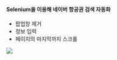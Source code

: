 #### Selenium을 이용해 네이버 항공권 검색 자동화

- 팝업창 제거
- 정보 입력
- 페이지의 마지막까지 스크롤

<img src='https://user-images.githubusercontent.com/107156650/227983656-45218fd2-64d8-4822-a7a2-649fa261501a.gif'>
